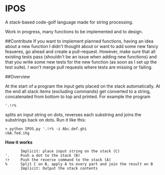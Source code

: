 # IPOS
A stack-based code-golf language made for string processing.

Work in progress, many functions to be implemented and to design.

##Contribute
If you want to implement planned functions, having an idea about a new function I didn't thought about or want to add some new fancy feaueres, go ahead and create a pull-request. However, make sure that all existing tests pass (shouldn't be an issue when adding new functions) and that you write some new tests for the new function (as soon as I set up the test suite). I won't merge pull requests where tests are missing or failing.

##Overview

At the start of a program the input gets placed on the stack automatically. At the end all stack items (excluding commands) get converted to a string, concatenated from bottom to top and printed. For example the program

```
'.!r%
```

splits an input string on dots, reverses each substring and joins the substrings back on dots.
Run it like this:

```
> python IPOS.py '.!r% -i Abc.def.ghi
cbA.fed.ihg
```

**How it works**
```
       Implicit: place input string on the stack (C)
'.     Push a dot to the stack (B)
!r     Push the reverse command to the stack (A)
%      Split C on B, apply A to every part and join the result on B
       Implicit: Output the stack contents
```
